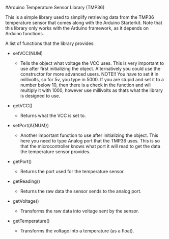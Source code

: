 #Arduino Temperature Sensor Library (TMP36)

This is a simple library used to simplify retrieving data from the TMP36 temperature sensor that comes along with the Arduino Starterkit. Note that this library only works with the Arduino framework, as it depends on Arduino functions. <br />

A list of functions that the library provides: <br />
- setVCC(NUM)
    - Tells the object what voltage the VCC uses. This is very important to use after first initializing the object. Alternatively you could use the constructor for more advanced users. NOTE!! You have to set it in millivolts, so for 5v, you type in 5000. If you are stupid and set it to a number below 10, then there is a check in the function and will multiply it with 1000, however use millivolts as thats what the library is designed to use. 

- getVCC()
    - Returns what the VCC is set to.

- setPort(A{NUM})
    - Another important function to use after initializing the object. This here you need to type Analog port that the TMP36 uses. This is so that the microcontroller knows what port it will read to get the data the temperature sensor provides.

- getPort()
    - Returns the port used for the temperature sensor.

- getReading()
    - Returns the raw data the sensor sends to the analog port.

- getVoltage()
    - Transforms the raw data into voltage sent by the sensor.

- getTemperature()
    - Transforms the voltage into a temperature (as a float).